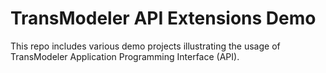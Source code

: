 # TransModeler API Extensions Demo
This repo includes various demo projects  illustrating the usage of TransModeler Application Programming Interface (API).
